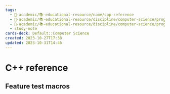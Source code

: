 ```yaml
---
tags:
  - 🔴-academic/📚-educational-resource/name/cpp-reference
  - 🔴-academic/📚-educational-resource/discipline/computer-science/programming-language/cpp
  - 🔴-academic/📚-educational-resource/discipline/computer-science/programming-language/c
  - study-note
cards-deck: Default::Computer Science
created: 2023-10-27T17:38
updated: 2023-10-31T14:46
---
```


# C++ reference

## Feature test macros



